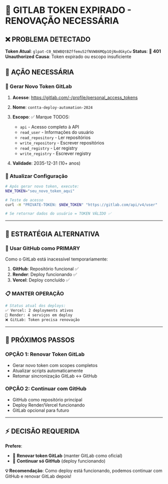 # 🚨 GITLAB TOKEN EXPIRADO - RENOVAÇÃO NECESSÁRIA

## ❌ **PROBLEMA DETECTADO**

**Token Atual**: `glpat-C0_NEWBQtBZffemu52fNVW86MQp1OjNxdGkyCw`
**Status**: 🔴 **401 Unauthorized**
**Causa**: Token expirado ou escopo insuficiente

## 🔧 **AÇÃO NECESSÁRIA**

### **📝 Gerar Novo Token GitLab**

1. **Acesse**: https://gitlab.com/-/profile/personal_access_tokens
2. **Nome**: `contta-deploy-automation-2024`
3. **Escopo**: ✅ Marque TODOS:
   - `api` - Acesso completo à API
   - `read_user` - Informações do usuário
   - `read_repository` - Ler repositórios
   - `write_repository` - Escrever repositórios
   - `read_registry` - Ler registry
   - `write_registry` - Escrever registry

4. **Validade**: 2035-12-31 (10+ anos)

### **🔄 Atualizar Configuração**

```bash
# Após gerar novo token, execute:
NEW_TOKEN="seu_novo_token_aqui"

# Teste de acesso
curl -H "PRIVATE-TOKEN: $NEW_TOKEN" "https://gitlab.com/api/v4/user"

# Se retornar dados do usuário = TOKEN VÁLIDO ✅
```

---

## 🎯 **ESTRATÉGIA ALTERNATIVA**

### **🔄 Usar GitHub como PRIMARY**

Como o GitLab está inacessível temporariamente:

1. **GitHub**: Repositório funcional ✅
2. **Render**: Deploy funcionando ✅
3. **Vercel**: Deploy concluído ✅

### **📋 MANTER OPERAÇÃO**

```bash
# Status atual dos deploys:
✅ Vercel: 2 deployments ativos
🔄 Render: 4 serviços em deploy
❌ GitLab: Token precisa renovação
```

---

## 🚀 **PRÓXIMOS PASSOS**

### **OPÇÃO 1: Renovar Token GitLab**
- Gerar novo token com scopes completos
- Atualizar scripts automaticamente
- Retomar sincronização GitLab ↔ GitHub

### **OPÇÃO 2: Continuar com GitHub**
- GitHub como repositório principal
- Deploy Render/Vercel funcionando
- GitLab opcional para futuro

---

## ⚡ **DECISÃO REQUERIDA**

**Prefere**:
- 🔄 **Renovar token GitLab** (manter GitLab como oficial)
- 🚀 **Continuar só GitHub** (deploy funcionando)

**💡 Recomendação**: Como deploy está funcionando, podemos continuar com GitHub e renovar GitLab depois!
